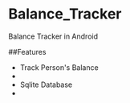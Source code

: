 # Balance_Tracker
Balance Tracker in Android

##Features
<ul>
<li>Track Person's Balance<li>
<li>Sqlite Database<li>
</ul>


